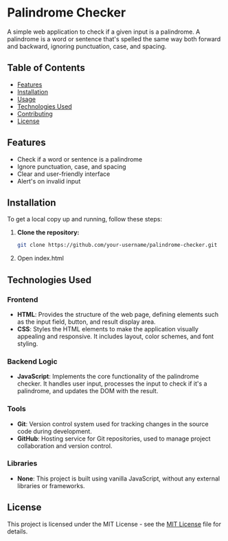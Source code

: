 # Palindrome Checker

A simple web application to check if a given input is a palindrome. A palindrome is a word or sentence that's spelled the same way both forward and backward, ignoring punctuation, case, and spacing.

## Table of Contents

- [Features](#features)
- [Installation](#installation)
- [Usage](#usage)
- [Technologies Used](#technologies-used)
- [Contributing](#contributing)
- [License](#license)



## Features

- Check if a word or sentence is a palindrome
- Ignore punctuation, case, and spacing
- Clear and user-friendly interface
- Alert's on invalid input

## Installation

To get a local copy up and running, follow these steps:

1. **Clone the repository:**
   ```bash
   git clone https://github.com/your-username/palindrome-checker.git

2. Open index.html

## Technologies Used

### Frontend

- **HTML**: Provides the structure of the web page, defining elements such as the input field, button, and result display area.
- **CSS**: Styles the HTML elements to make the application visually appealing and responsive. It includes layout, color schemes, and font styling.

### Backend Logic

- **JavaScript**: Implements the core functionality of the palindrome checker. It handles user input, processes the input to check if it's a palindrome, and updates the DOM with the result.

### Tools

- **Git**: Version control system used for tracking changes in the source code during development.
- **GitHub**: Hosting service for Git repositories, used to manage project collaboration and version control.

### Libraries

- **None**: This project is built using vanilla JavaScript, without any external libraries or frameworks.


## License

This project is licensed under the MIT License - see the [MIT License](LICENSE) file for details.